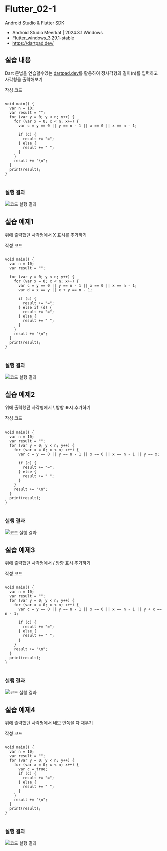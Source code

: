 # Flutter_02-1
Android Studio & Flutter SDK
- Android Studio Meerkat | 2024.3.1 Windows
- Flutter_windows_3.29.1-stable
- https://dartpad.dev/



## 실습 내용
Dart 문법을 연습할수있는 [dartpad.dev](https://dartpad.dev/)를 활용하여 정사각형의 길이(n)를 입력하고 사각형을 출력해보기



작성 코드
<pre>
<code>
void main() {
  var n = 10;
  var result = "";
  for (var y = 0; y < n; y++) {
    for (var x = 0; x < n; x++) {
      var c = y == 0 || y == n - 1 || x == 0 || x == n - 1;

      if (c) {
        result += "=";
      } else {
        result += " ";
      }
    }
    result += "\n";
  }
  print(result);
}
</code>
</pre>



### 실행 결과
![코드 실행 결과](./images/flutter_02-1-1.png)



## 실습 예제1
위에 출력했던 사각형에서 X 표시를 추가하기


작성 코드
<pre>
<code>
void main() {
  var n = 10;
  var result = "";

  for (var y = 0; y < n; y++) {
    for (var x = 0; x < n; x++) {
      var c = y == 0 || y == n - 1 || x == 0 || x == n - 1;
      var d = x == y || x + y == n - 1;

      if (c) {
        result += "=";
      } else if (d) {
        result += "=";
      } else {
        result += " ";
      }
    }
    result += "\n";
  }
  print(result);
}
</code>
</pre>



### 실행 결과
![코드 실행 결과](./images/flutter_02-1-2.png)



## 실습 예제2
위에 출력했던 사각형에서 \ 방향 표시 추가하기


작성 코드
<pre>
<code>
void main() {
  var n = 10;
  var result = "";
  for (var y = 0; y < n; y++) {
    for (var x = 0; x < n; x++) {
      var c = y == 0 || y == n - 1 || x == 0 || x == n - 1 || y == x;
    
      if (c) {
        result += "=";
      } else {
        result += " ";
      }
    }
    result += "\n";
  }
  print(result);
}
</code>
</pre>



### 실행 결과
![코드 실행 결과](./images/flutter_02-1-3.jpg)



## 실습 예제3
위에 출력했던 사각형에서 / 방향 표시 추가하기


작성 코드
<pre>
<code>
void main() {
  var n = 10;
  var result = "";
  for (var y = 0; y < n; y++) {
    for (var x = 0; x < n; x++) {
      var c = y == 0 || y == n - 1 || x == 0 || x == n - 1 || y + x == n - 1;

      if (c) {
        result += "=";
      } else {
        result += " ";
      }
    }
    result += "\n";
  }
  print(result);
}
</code>
</pre>



### 실행 결과
![코드 실행 결과](./images/flutter_02-1-4.jpg)



## 실습 예제4
위에 출력했던 사각형에서 네모 안쪽을 다 채우기


작성 코드
<pre>
<code>
void main() {
  var n = 10;
  var result = "";
  for (var y = 0; y < n; y++) {
    for (var x = 0; x < n; x++) {
      var c = true;
      if (c) {
        result += "=";
      } else {
        result += " ";
      }
    }
    result += "\n";
  }
  print(result);
}
</code>
</pre>



### 실행 결과
![코드 실행 결과](./images/flutter_02-1-5.jpg)
